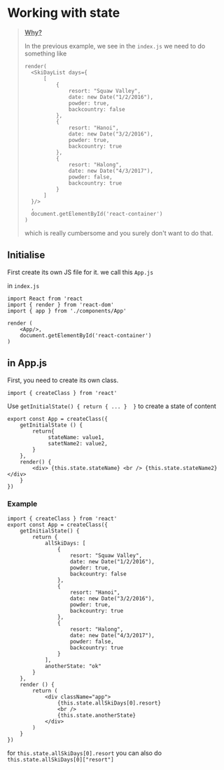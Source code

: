 # Working with state

> <u>**Why?**</u>
>
> In the previous example, we see in the `index.js` we need to do something like 
>
> ```react
> render(
> 	<SkiDayList days={
> 		[
> 			{
> 				resort: "Squaw Valley",
> 				date: new Date("1/2/2016"),
> 				powder: true,
> 				backcountry: false
> 			},
> 			{
> 				resort: "Hanoi",
> 				date: new Date("3/2/2016"),
> 				powder: true,
> 				backcountry: true
> 			},
> 			{
> 				resort: "Halong",
> 				date: new Date("4/3/2017"),
> 				powder: false,
> 				backcountry: true
> 			}
> 		]
> 	}/>
> 	,
> 	document.getElementById('react-container')
> )
> ```
>
> which is really cumbersome and you surely don't want to do that.

## Initialise

First create its own JS file for it. we call this `App.js`

in `index.js`

```
import React from 'react
import { render } from 'react-dom'
import { app } from './components/App'
```

```react
render (
	<App/>,
    document.getElementById('react-container')
)
```

## in App.js

First, you need to create its own class.

```react
import { createClass } from 'react'
```
Use `getInitialState() { return { ... }  }` to create a state of content
```react
export const App = createClass({
    getInitialState () {
        return{
             stateName: value1,
       		 satetName2: value2,
        }
    },
    render() {
		<div> {this.state.stateName} <br /> {this.state.stateName2} </div>
    }
})
```

### Example

```react
import { createClass } from 'react'
export const App = createClass({
    getInitialState() {
        return {
            allSkiDays: [
                {
                    resort: "Squaw Valley",
                    date: new Date("1/2/2016"),
                    powder: true,
                    backcountry: false
                },
                {
                    resort: "Hanoi",
                    date: new Date("3/2/2016"),
                    powder: true,
                    backcountry: true
                },
                {
                    resort: "Halong",
                    date: new Date("4/3/2017"),
                    powder: false,
                    backcountry: true
                }
            ],
            anotherState: "ok"
        }
    },
    render () {
        return (
            <div className="app">
                {this.state.allSkiDays[0].resort}
                <br />
                {this.state.anotherState}
            </div>
        )
    }
})
```

for `this.state.allSkiDays[0].resort` you can also do `this.state.allSkiDays[0]["resort"]`


